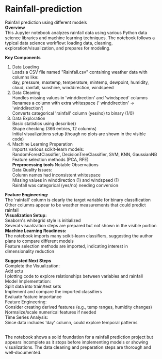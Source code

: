 # Rainfall-prediction
Rainfall prediction using different models </br>
**Overview**</br>
This Jupyter notebook analyzes rainfall data using various Python data science libraries and machine learning techniques. The notebook follows a typical data science workflow: loading data, cleaning, exploration/visualization, and prepares for modeling.</br>

**Key Components**
1. Data Loading</br>
Loads a CSV file named "Rainfall.csv" containing weather data with columns like:</br>
day, pressure, maxtemp, temperature, mintemp, dewpoint, humidity, cloud, rainfall, sunshine, winddirection, windspeed</br>
2. Data Cleaning</br>
Handles missing values in 'winddirection' and 'windspeed' columns</br>
Renames a column with extra whitespace (' winddirection' → 'winddirection')</br>
Converts categorical 'rainfall' column (yes/no) to binary (1/0)</br>
3. Data Exploration</br>
Basic statistics using describe()</br>
Shape checking (366 entries, 12 columns)</br>
Initial visualizations setup (though no plots are shown in the visible code)</br>
4. Machine Learning Preparation</br>
Imports various scikit-learn models:</br>
RandomForestClassifier, DecisionTreeClassifier, SVM, KNN, GaussianNB</br>
Feature selection methods (PCA, RFE)</br>
**Preprocessing tools**
Notable Observations</br>
Data Quality Issues:</br>
Column names had inconsistent whitespace</br>
Missing values in winddirection (1) and windspeed (1)</br>
Rainfall was categorical (yes/no) needing conversion</br>

**Feature Engineering:**</br>
The 'rainfall' column is clearly the target variable for binary classification</br>
Other columns appear to be weather measurements that could predict rainfall</br>
**Visualization Setup:**</br>
Seaborn's whitegrid style is initialized</br>
Several visualization steps are prepared but not shown in the visible portion</br>
**Machine Learning Readiness:**</br>
The notebook imports many scikit-learn classifiers, suggesting the author plans to compare different models</br>
Feature selection methods are imported, indicating interest in dimensionality reduction</br>

**Suggested Next Steps**</br>
Complete the Visualization:</br>
Add actu</br>l plotting code to explore relationships between variables and rainfall</br>
Model Implementation:</br>
Split data into train/test sets</br>
Implement and compare the imported classifiers</br>
Evaluate feature importance</br>
Feature Engineering:</br>
Consider creating derived features (e.g., temp ranges, humidity changes)</br>
Normalize/scale numerical features if needed</br>
Time Series Analysis:</br>
Since data includes 'day' column, could explore temporal patterns</br>

</br>
The notebook shows a solid foundation for a rainfall prediction project but appears incomplete as it stops before implementing models or showing visualizations. The data cleaning and preparation steps are thorough and well-documented.

